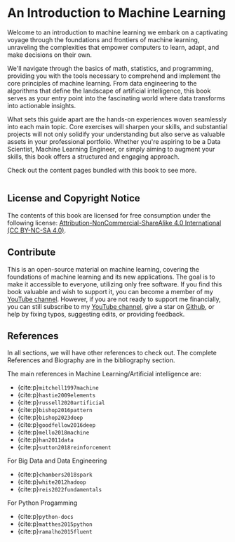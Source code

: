 # An Introduction to Machine Learning

Welcome to an introduction to machine learning we embark on a captivating voyage through the foundations and frontiers of machine learning, unraveling the complexities that empower computers to learn, adapt, and make decisions on their own.

We'll navigate through the basics of math, statistics, and programming, providing you with the tools necessary to comprehend and implement the core principles of machine learning. From data engineering to the algorithms that define the landscape of artificial intelligence, this book serves as your entry point into the fascinating world where data transforms into actionable insights.

What sets this guide apart are the hands-on experiences woven seamlessly into each main topic. Core exercises will sharpen your skills, and substantial projects will not only solidify your understanding but also serve as valuable assets in your professional portfolio. Whether you're aspiring to be a Data Scientist, Machine Learning Engineer, or simply aiming to augment your skills, this book offers a structured and engaging approach.

Check out the content pages bundled with this book to see more.

```{tableofcontents}
```
## License and Copyright Notice
The contents of this book are licensed for free consumption under the following license: [Attribution-NonCommercial-ShareAlike 4.0 International  (CC BY-NC-SA 4.0)](https://creativecommons.org/licenses/by-nc-sa/4.0/deed.en).

## Contribute
This is an open-source material on machine learning, covering the foundations of machine learning and its new applications. The goal is to make it accessible to everyone, utilizing only free software. If you find this book valuable and wish to support it, you can become a member of my [YouTube channel](https://www.youtube.com/@2001Engenharia). However, if you are not ready to support me financially, you can still subscribe to my [YouTube channel](https://www.youtube.com/@2001Engenharia), give a star on [Github](https://github.com/joaomh/ml-book), or help by fixing typos, suggesting edits, or providing feedback.

## References
In all sections, we will have other references to check out. The complete References and Biography are in the bibliography section.

The main references in Machine Learning/Artificial intelligence are:
 
* {cite:p}`mitchell1997machine`
* {cite:p}`hastie2009elements`
* {cite:p}`russell2020artificial`
* {cite:p}`bishop2016pattern`
* {cite:p}`bishop2023deep`
* {cite:p}`goodfellow2016deep`
* {cite:p}`mello2018machine`
* {cite:p}`han2011data`
* {cite:p}`sutton2018reinforcement`

For Big Data and Data Engineering

* {cite:p}`chambers2018spark`
* {cite:p}`white2012hadoop`
* {cite:p}`reis2022fundamentals`

For Python Progamming
* {cite:p}`python-docs`
* {cite:p}`matthes2015python`
* {cite:p}`ramalho2015fluent`

